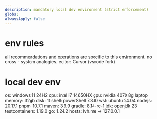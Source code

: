 ```yaml
---
description: mandatory local dev environment (strict enforcement)
globs:
alwaysApply: false
---
```

# env rules
all recommendations and operations are specific to this environment, no cross - system analogies.
editor: Cursor (vscode fork)
# local dev env
os: windows 11 24H2
cpu: intel i7 14650HX
gpu: nvidia 4070 8g laptop
memory: 32gb
disk: 1t
shell: powerShell 7.3.10
wsl: ubuntu 24.04
nodejs: 20.17.1
pnpm: 10.7.1
maven: 3.9.9
gradle: 8.14-rc-1
jdk: openjdk 23
testcontainers: 1.19.0
go: 1.24.2
hosts: lvh.me -> 127.0.0.1
